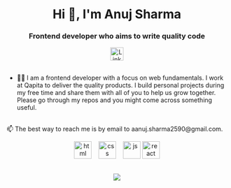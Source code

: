<h1 align="center">Hi 👋, I'm Anuj Sharma</h1>
<h3 align="center">Frontend developer who aims to write quality code</h3>

<div align=center>
  <a href="https://www.linkedin.com/in/anujsharma2590/"><img src="https://cdn.worldvectorlogo.com/logos/linkedin-icon-2.svg" title="Linkedin" alt="Linkedin Account" width="30"/></a>
  <br><br>
</div>

- 👨‍💻 I am a frontend developer with a focus on web fundamentals. I work at Qapita to deliver the quality products. I build personal projects during my free time and share them with all of you to help us grow together. Please go through my repos and you might come across something useful.

<br>
📫 The best way to reach me is by email to aanuj.sharma2590@gmail.com.
<br>
<p align="center">
  <img src="https://upload.wikimedia.org/wikipedia/commons/thumb/6/61/HTML5_logo_and_wordmark.svg/2048px-HTML5_logo_and_wordmark.svg.png" alt="html" width="auto" height="40">&nbsp;&nbsp;&nbsp;
  <img src='https://upload.wikimedia.org/wikipedia/commons/thumb/d/d5/CSS3_logo_and_wordmark.svg/1200px-CSS3_logo_and_wordmark.svg.png' alt="css" width="auto" height="40">&nbsp;&nbsp;&nbsp;
  <img src='https://upload.wikimedia.org/wikipedia/commons/6/6a/JavaScript-logo.png' height='40' width='auto' alt="js">
  <img src="https://upload.wikimedia.org/wikipedia/commons/thumb/a/a7/React-icon.svg/1280px-React-icon.svg.png" alt="react" width="auto" height="40"/>
<p align="center">
  
<br>
  
<a href="https://github.com/Anujsharma2590/github-readme-stats">
  <img align="center" src="https://github-readme-stats.vercel.app/api/top-langs/?username=Anujsharma2590&theme=radical" />
</a>
